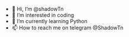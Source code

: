 - 👋 Hi, I’m @shadowTn
- 👀 I’m interested in coding
- 🌱 I’m currently learning Python
- 📫 How to reach me on telegram @ShadowTn
<!---
shadowTn/shadowTn is a ✨ special ✨ repository because its `README.md` (this file) appears on your GitHub profile.
You can click the Preview link to take a look at your changes.
--->
